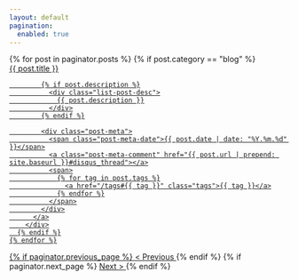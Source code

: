 ```yaml
---
layout: default
pagination: 
  enabled: true
---
```


<div class="home">

  <div class="post-list">
    {% for post in paginator.posts %}
      {% if post.category == "blog" %}
        <div class="post-list-item">
          <a href="{{ post.url | prepend: site.baseurl }}">
            <div>
              <div class="post-link-title" >
                {{ post.title }}
              </div>
            </div>

            {% if post.description %}
              <div class="list-post-desc">
                {{ post.description }}
              </div>
            {% endif %}

            <div class="post-meta">
              <span class="post-meta-date">{{ post.date | date: "%Y.%m.%d" }}</span>
              <a class="post-meta-comment" href="{{ post.url | prepend: site.baseurl }}#disqus_thread"></a>
              <span>
                {% for tag in post.tags %}
                  <a href="/tags#{{ tag }}" class="tags">{{ tag }}</a>
                {% endfor %}
              </span>
            </div>
          </a>
        </div>
      {% endif %}
    {% endfor %}
  </div>

  <div class="pagination">
    {% if paginator.previous_page %}
      <span class="prev">
        <a href="{{ site.baseurl }}{{ paginator.previous_page_path }}" class="prev">
          < Previous
        </a>
      </span>
    {% endif %}
    {% if paginator.next_page %}
      <span class="next">
        <a href="{{ site.baseurl}}{{ paginator.next_page_path }}" class="next">
          Next >
        </a>
      </span>
    {% endif %}
  </div>
<script id="dsq-count-scr" src="//matsumatsu.disqus.com/count.js" async></script>
